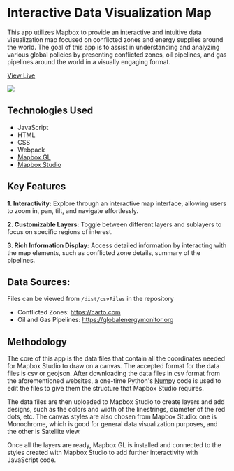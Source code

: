 # Interactive Data Visualization Map

This app utilizes Mapbox to provide an interactive and intuitive data visualization map focused on conflicted zones and energy supplies around the world. The goal of this app is to assist in understanding and analyzing various global policies by presenting conflicted zones, oil pipelines, and gas pipelines around the world in a visually engaging format.

[View Live](https://shirshodipto.github.io/interactive-map)

![](./dist/gifs/interactiveMap3.webp)

## Technologies Used

- JavaScript
- HTML
- CSS
- Webpack
- [Mapbox GL](https://www.mapbox.com)
- [Mapbox Studio](https://www.mapbox.com)

## Key Features

**1. Interactivity:** Explore through an interactive map interface, allowing users to zoom in, pan, tilt, and navigate effortlessly.

**2. Customizable Layers:** Toggle between different layers and sublayers to focus on specific regions of interest.

**3. Rich Information Display:** Access detailed information by interacting with the map elements, such as conflicted zone details, summary of the pipelines.

## Data Sources:

Files can be viewed from `/dist/csvFiles` in the repository

- Conflicted Zones: https://carto.com
- Oil and Gas Pipelines: https://globalenergymonitor.org

## Methodology

The core of this app is the data files that contain all the coordinates needed for Mapbox Studio to draw on a canvas. The accepted format for the data files is csv or geojson. After downloading the data files in csv format from the aforementioned websites, a one-time Python's [Numpy](https://numpy.org) code is used to edit the files to give them the structure that Mapbox Studio requires.

The data files are then uploaded to Mapbox Studio to create layers and add designs, such as the colors and width of the linestrings, diameter of the red dots, etc. The canvas styles are also chosen from Mapbox Studio: one is Monochrome, which is good for general data visualization purposes, and the other is Satellite view.

Once all the layers are ready, Mapbox GL is installed and connected to the styles created with Mapbox Studio to add further interactivity with JavaScript code.
